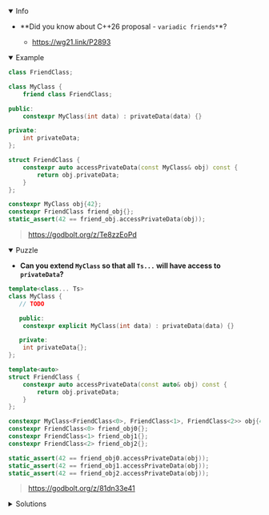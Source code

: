 <details open><summary>Info</summary><p>

* **Did you know about C++26 proposal - `variadic friends*`*?

  * https://wg21.link/P2893

</p></details><details open><summary>Example</summary><p>

```cpp
class FriendClass;

class MyClass {
    friend class FriendClass;

public:
    constexpr MyClass(int data) : privateData(data) {}

private:
    int privateData;
};

struct FriendClass {
    constexpr auto accessPrivateData(const MyClass& obj) const {
        return obj.privateData;
    }
};

constexpr MyClass obj{42};
constexpr FriendClass friend_obj{};
static_assert(42 == friend_obj.accessPrivateData(obj));
```

> https://godbolt.org/z/Te8zzEoPd

</p></details><details open><summary>Puzzle</summary><p>

* **Can you extend `MyClass` so that all `Ts...` will have access to `privateData`?**

```cpp
template<class... Ts>
class MyClass {
   // TODO

   public:
    constexpr explicit MyClass(int data) : privateData(data) {}

   private:
    int privateData{};
};

template<auto>
struct FriendClass {
    constexpr auto accessPrivateData(const auto& obj) const {
        return obj.privateData;
    }
};

constexpr MyClass<FriendClass<0>, FriendClass<1>, FriendClass<2>> obj{42};
constexpr FriendClass<0> friend_obj0{};
constexpr FriendClass<1> friend_obj1{};
constexpr FriendClass<2> friend_obj2{};

static_assert(42 == friend_obj0.accessPrivateData(obj));
static_assert(42 == friend_obj1.accessPrivateData(obj));
static_assert(42 == friend_obj2.accessPrivateData(obj));
```

> https://godbolt.org/z/81dn33e41

</p></details>

</p></details><details><summary>Solutions</summary><p>
</p></details>
